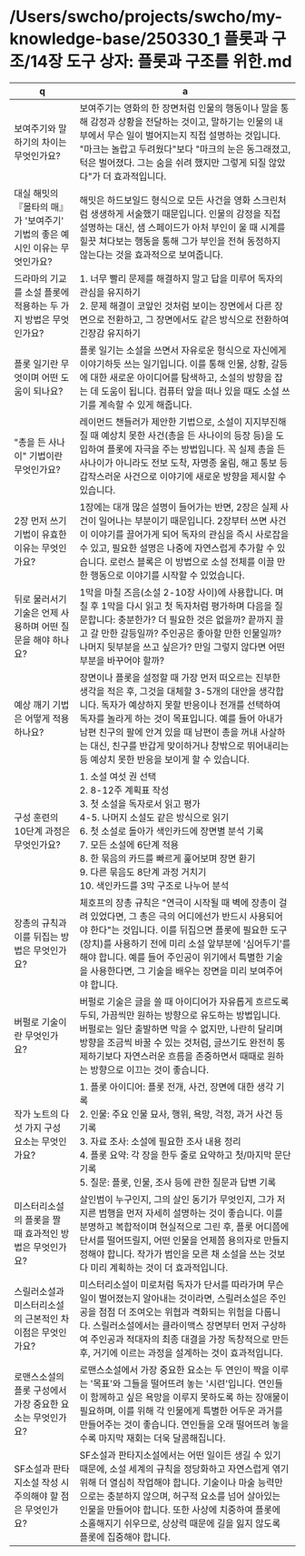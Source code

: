 # /Users/swcho/projects/swcho/my-knowledge-base/250330_1 플롯과 구조/14장 도구 상자: 플롯과 구조를 위한.md

 q  | a
--- | ---
보여주기와 말하기의 차이는 무엇인가요?	| 보여주기는 영화의 한 장면처럼 인물의 행동이나 말을 통해 감정과 상황을 전달하는 것이고, 말하기는 인물의 내부에서 무슨 일이 벌어지는지 직접 설명하는 것입니다. "마크는 놀랍고 두려웠다"보다 "마크의 눈은 동그래졌고, 턱은 벌어졌다. 그는 숨을 쉬려 했지만 그렇게 되질 않았다"가 더 효과적입니다.
대실 해밋의 『몰타의 매』가 '보여주기' 기법의 좋은 예시인 이유는 무엇인가요?	| 해밋은 하드보일드 형식으로 모든 사건을 영화 스크린처럼 생생하게 서술했기 때문입니다. 인물의 감정을 직접 설명하는 대신, 샘 스페이드가 아처 부인이 울 때 시계를 힐끗 쳐다보는 행동을 통해 그가 부인을 전혀 동정하지 않는다는 것을 효과적으로 보여줍니다.
드라마의 기교를 소설 플롯에 적용하는 두 가지 방법은 무엇인가요?	| 1. 너무 빨리 문제를 해결하지 말고 답을 미루어 독자의 관심을 유지하기<br/>2. 문제 해결이 코앞인 것처럼 보이는 장면에서 다른 장면으로 전환하고, 그 장면에서도 같은 방식으로 전환하여 긴장감 유지하기
플롯 일기란 무엇이며 어떤 도움이 되나요?	| 플롯 일기는 소설을 쓰면서 자유로운 형식으로 자신에게 이야기하듯 쓰는 일기입니다. 이를 통해 인물, 상황, 갈등에 대한 새로운 아이디어를 탐색하고, 소설의 방향을 잡는 데 도움이 됩니다. 컴퓨터 앞을 떠나 있을 때도 소설 쓰기를 계속할 수 있게 해줍니다.
"총을 든 사나이" 기법이란 무엇인가요?	| 레이먼드 챈들러가 제안한 기법으로, 소설이 지지부진해질 때 예상치 못한 사건(총을 든 사나이의 등장 등)을 도입하여 플롯에 자극을 주는 방법입니다. 꼭 실제 총을 든 사나이가 아니라도 전보 도착, 자명종 울림, 해고 통보 등 갑작스러운 사건으로 이야기에 새로운 방향을 제시할 수 있습니다.
2장 먼저 쓰기 기법이 유효한 이유는 무엇인가요?	| 1장에는 대개 많은 설명이 들어가는 반면, 2장은 실제 사건이 일어나는 부분이기 때문입니다. 2장부터 쓰면 사건이 이야기를 끌어가게 되어 독자의 관심을 즉시 사로잡을 수 있고, 필요한 설명은 나중에 자연스럽게 추가할 수 있습니다. 로런스 블록은 이 방법으로 소설 전체를 이끌 만한 행동으로 이야기를 시작할 수 있었습니다.
뒤로 물러서기 기술은 언제 사용하며 어떤 질문을 해야 하나요?	| 1막을 마칠 즈음(소설 2-10장 사이)에 사용합니다. 며칠 후 1막을 다시 읽고 첫 독자처럼 평가하며 다음을 질문합니다: 충분한가? 더 필요한 것은 없을까? 끝까지 끌고 갈 만한 갈등일까? 주인공은 좋아할 만한 인물일까? 나머지 뒷부분을 쓰고 싶은가? 만일 그렇지 않다면 어떤 부분을 바꾸어야 할까?
예상 깨기 기법은 어떻게 적용하나요?	| 장면이나 플롯을 설정할 때 가장 먼저 떠오르는 진부한 생각을 적은 후, 그것을 대체할 3-5개의 대안을 생각합니다. 독자가 예상하지 못할 반응이나 전개를 선택하여 독자를 놀라게 하는 것이 목표입니다. 예를 들어 아내가 남편 친구의 팔에 안겨 있을 때 남편이 총을 꺼내 사살하는 대신, 친구를 반갑게 맞이하거나 창밖으로 뛰어내리는 등 예상치 못한 반응을 보이게 할 수 있습니다.
구성 훈련의 10단계 과정은 무엇인가요?	| 1. 소설 여섯 권 선택<br/>2. 8-12주 계획표 작성<br/>3. 첫 소설을 독자로서 읽고 평가<br/>4-5. 나머지 소설도 같은 방식으로 읽기<br/>6. 첫 소설로 돌아가 색인카드에 장면별 분석 기록<br/>7. 모든 소설에 6단계 적용<br/>8. 한 묶음의 카드를 빠르게 훑어보며 장면 환기<br/>9. 다른 묶음도 8단계 과정 거치기<br/>10. 색인카드를 3막 구조로 나누어 분석
장총의 규칙과 이를 뒤집는 방법은 무엇인가요?	| 체호프의 장총 규칙은 "연극이 시작될 때 벽에 장총이 걸려 있었다면, 그 총은 극의 어디에선가 반드시 사용되어야 한다"는 것입니다. 이를 뒤집으면 플롯에 필요한 도구(장치)를 사용하기 전에 미리 소설 앞부분에 '심어두기'를 해야 합니다. 예를 들어 주인공이 위기에서 특별한 기술을 사용한다면, 그 기술을 배우는 장면을 미리 보여주어야 합니다.
버펄로 기술이란 무엇인가요?	| 버펄로 기술은 글을 쓸 때 아이디어가 자유롭게 흐르도록 두되, 가끔씩만 원하는 방향으로 유도하는 방법입니다. 버펄로는 일단 출발하면 막을 수 없지만, 나란히 달리며 방향을 조금씩 바꿀 수 있는 것처럼, 글쓰기도 완전히 통제하기보다 자연스러운 흐름을 존중하면서 때때로 원하는 방향으로 이끄는 것이 좋습니다.
작가 노트의 다섯 가지 구성 요소는 무엇인가요?	| 1. 플롯 아이디어: 플롯 전개, 사건, 장면에 대한 생각 기록<br/>2. 인물: 주요 인물 묘사, 행위, 욕망, 걱정, 과거 사건 등 기록<br/>3. 자료 조사: 소설에 필요한 조사 내용 정리<br/>4. 플롯 요약: 각 장을 한두 줄로 요약하고 첫/마지막 문단 기록<br/>5. 질문: 플롯, 인물, 조사 등에 관한 질문과 답변 기록
미스터리소설의 플롯을 짤 때 효과적인 방법은 무엇인가요?	| 살인범이 누구인지, 그의 살인 동기가 무엇인지, 그가 저지른 범행을 먼저 자세히 설명하는 것이 좋습니다. 이를 분명하고 복합적이며 현실적으로 그린 후, 플롯 어디쯤에 단서를 떨어뜨릴지, 어떤 인물을 언제쯤 용의자로 만들지 정해야 합니다. 작가가 범인을 모른 채 소설을 쓰는 것보다 미리 계획하는 것이 더 효과적입니다.
스릴러소설과 미스터리소설의 근본적인 차이점은 무엇인가요?	| 미스터리소설이 미로처럼 독자가 단서를 따라가며 무슨 일이 벌어졌는지 알아내는 것이라면, 스릴러소설은 주인공을 점점 더 조여오는 위협과 격화되는 위험을 다룹니다. 스릴러소설에서는 클라이맥스 장면부터 먼저 구상하여 주인공과 적대자의 최종 대결을 가장 독창적으로 만든 후, 거기에 이르는 과정을 설계하는 것이 효과적입니다.
로맨스소설의 플롯 구성에서 가장 중요한 요소는 무엇인가요?	| 로맨스소설에서 가장 중요한 요소는 두 연인이 짝을 이루는 '목표'와 그들을 떨어뜨려 놓는 '시련'입니다. 연인들이 함께하고 싶은 욕망을 이루지 못하도록 하는 장애물이 필요하며, 이를 위해 각 인물에게 특별한 어두운 과거를 만들어주는 것이 좋습니다. 연인들을 오래 떨어뜨려 놓을수록 마지막 재회는 더욱 달콤해집니다.
SF소설과 판타지소설 작성 시 주의해야 할 점은 무엇인가요?	| SF소설과 판타지소설에서는 어떤 일이든 생길 수 있기 때문에, 소설 세계의 규칙을 정당화하고 자연스럽게 엮기 위해 더 열심히 작업해야 합니다. 기술이나 마술 능력만으로는 충분하지 않으며, 허구적 요소를 넘어 살아있는 인물을 만들어야 합니다. 또한 사상에 치중하여 플롯에 소홀해지기 쉬우므로, 상상력 때문에 길을 잃지 않도록 플롯에 집중해야 합니다.
